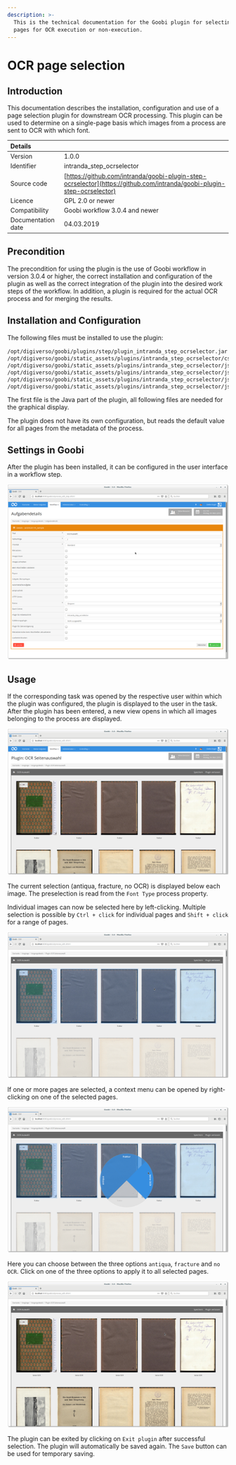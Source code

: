 ```yaml
---
description: >-
  This is the technical documentation for the Goobi plugin for selecting single
  pages for OCR execution or non-execution.
---
```


# OCR page selection

## Introduction

This documentation describes the installation, configuration and use of a page selection plugin for downstream OCR processing. This plugin can be used to determine on a single-page basis which images from a process are sent to OCR with which font.

| Details |  |
| :--- | :--- |
| Version | 1.0.0 |
| Identifier | intranda\_step\_ocrselector |
| Source code | [https://github.com/intranda/goobi-plugin-step-ocrselector](https://github.com/intranda/goobi-plugin-step-ocrselector) |
| Licence | GPL 2.0 or newer |
| Compatibility | Goobi workflow 3.0.4 and newer |
| Documentation date | 04.03.2019 |

## Precondition

The precondition for using the plugin is the use of Goobi workflow in version 3.0.4 or higher, the correct installation and configuration of the plugin as well as the correct integration of the plugin into the desired work steps of the workflow. In addition, a plugin is required for the actual OCR process and for merging the results.

## Installation and Configuration

The following files must be installed to use the plugin:

```text
/opt/digiverso/goobi/plugins/step/plugin_intranda_step_ocrselector.jar
/opt/digiverso/goobi/static_assets/plugins/intranda_step_ocrselector/css/style.css
/opt/digiverso/goobi/static_assets/plugins/intranda_step_ocrselector/js/app.js
/opt/digiverso/goobi/static_assets/plugins/intranda_step_ocrselector/js/riot.min.js
/opt/digiverso/goobi/static_assets/plugins/intranda_step_ocrselector/js/tags.js
/opt/digiverso/goobi/static_assets/plugins/intranda_step_ocrselector/js/ugh.js
```

The first file is the Java part of the plugin, all following files are needed for the graphical display.

The plugin does not have its own configuration, but reads the default value for all pages from the metadata of the process.

## Settings in Goobi

After the plugin has been installed, it can be configured in the user interface in a workflow step.

![Task-Details](../.gitbook/assets/intranda_step_ocrselector_config.png)

## Usage

If the corresponding task was opened by the respective user within which the plugin was configured, the plugin is displayed to the user in the task. After the plugin has been entered, a new view opens in which all images belonging to the process are displayed.

![Plugin interface](../.gitbook/assets/intranda_step_ocrselector_entry.png)

The current selection \(antiqua, fracture, no OCR\) is displayed below each image. The preselection is read from the `Font Type` process property.

Individual images can now be selected here by left-clicking. Multiple selection is possible by `Ctrl + click` for individual pages and `Shift + click` for a range of pages.

![Multiple selection](../.gitbook/assets/intranda_step_ocrselector_selection.png)

If one or more pages are selected, a context menu can be opened by right-clicking on one of the selected pages.

![Context menu](../.gitbook/assets/intranda_step_ocrselector_context.png)

Here you can choose between the three options `antiqua`, `fracture` and `no OCR`. Click on one of the three options to apply it to all selected pages.

![Updated - no OCR for cover and blank pages](../.gitbook/assets/intranda_step_ocrselector_updated.png)

The plugin can be exited by clicking on `Exit plugin` after successful selection. The plugin will automatically be saved again. The `Save` button can be used for temporary saving.

